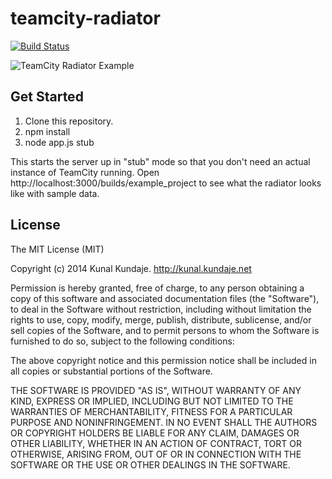 teamcity-radiator
=================

[![Build Status](https://travis-ci.org/kunalkundaje/teamcity-radiator.png?branch=master)](https://travis-ci.org/kunalkundaje/teamcity-radiator)

![TeamCity Radiator Example](http://kunalkundaje.github.com/teamcity-radiator/images/teamcity_radiator.png)

Get Started
-----------
1. Clone this repository.
2. npm install
3. node app.js stub

This starts the server up in "stub" mode so that you don't need an actual instance of TeamCity running. Open http://localhost:3000/builds/example_project to see what the radiator looks like with sample data.

License
-------

The MIT License (MIT)

Copyright (c) 2014 Kunal Kundaje. http://kunal.kundaje.net

Permission is hereby granted, free of charge, to any person obtaining a copy of
this software and associated documentation files (the "Software"), to deal in
the Software without restriction, including without limitation the rights to
use, copy, modify, merge, publish, distribute, sublicense, and/or sell copies of
the Software, and to permit persons to whom the Software is furnished to do so,
subject to the following conditions:

The above copyright notice and this permission notice shall be included in all
copies or substantial portions of the Software.

THE SOFTWARE IS PROVIDED "AS IS", WITHOUT WARRANTY OF ANY KIND, EXPRESS OR
IMPLIED, INCLUDING BUT NOT LIMITED TO THE WARRANTIES OF MERCHANTABILITY, FITNESS
FOR A PARTICULAR PURPOSE AND NONINFRINGEMENT. IN NO EVENT SHALL THE AUTHORS OR
COPYRIGHT HOLDERS BE LIABLE FOR ANY CLAIM, DAMAGES OR OTHER LIABILITY, WHETHER
IN AN ACTION OF CONTRACT, TORT OR OTHERWISE, ARISING FROM, OUT OF OR IN
CONNECTION WITH THE SOFTWARE OR THE USE OR OTHER DEALINGS IN THE SOFTWARE.

